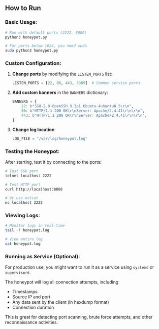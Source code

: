 ## How to Run

### Basic Usage:
```bash
# Run with default ports (2222, 8080)
python3 honeypot.py

# For ports below 1024, you need sudo
sudo python3 honeypot.py
```

### Custom Configuration:

1. **Change ports** by modifying the `LISTEN_PORTS` list:
   ```python
   LISTEN_PORTS = [22, 80, 443, 3389]  # Common service ports
   ```

2. **Add custom banners** in the `BANNERS` dictionary:
   ```python
   BANNERS = {
       22: b"SSH-2.0-OpenSSH_8.2p1 Ubuntu-4ubuntu0.5\r\n",
       80: b"HTTP/1.1 200 OK\r\nServer: Apache/2.4.41\r\n\r\n",
       443: b"HTTP/1.1 200 OK\r\nServer: Apache/2.4.41\r\n\r\n",
   }
   ```

3. **Change log location**:
   ```python
   LOG_FILE = "/var/log/honeypot.log"
   ```

### Testing the Honeypot:

After starting, test it by connecting to the ports:
```bash
# Test SSH port
telnet localhost 2222

# Test HTTP port
curl http://localhost:8080

# Or use netcat
nc localhost 2222
```

### Viewing Logs:
```bash
# Monitor logs in real-time
tail -f honeypot.log

# View entire log
cat honeypot.log
```

### Running as Service (Optional):
For production use, you might want to run it as a service using `systemd` or `supervisord`.

The honeypot will log all connection attempts, including:
- Timestamps
- Source IP and port
- Any data sent by the client (in hexdump format)
- Connection duration

This is great for detecting port scanning, brute force attempts, and other reconnaissance activities.
